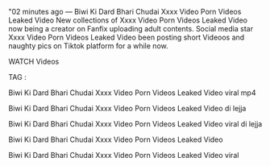 "02 minutes ago — Biwi Ki Dard Bhari Chudai Xxxx Video Porn Videos Leaked Video New collections of Xxxx Video Porn Videos Leaked Video now being a creator on Fanfix uploading adult contents. Social media star Xxxx Video Porn Videos Leaked Video been posting short Videoos and naughty pics on Tiktok platform for a while now.

WATCH Videos

TAG :

Biwi Ki Dard Bhari Chudai Xxxx Video Porn Videos Leaked Video viral mp4

Biwi Ki Dard Bhari Chudai Xxxx Video Porn Videos Leaked Video di lejja

Biwi Ki Dard Bhari Chudai Xxxx Video Porn Videos Leaked Video viral di lejja

Biwi Ki Dard Bhari Chudai Xxxx Video Porn Videos Leaked Video

Biwi Ki Dard Bhari Chudai Xxxx Video Porn Videos Leaked Video viral


